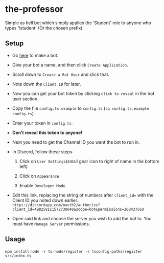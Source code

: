 # the-professor

Simple as hell bot which simply applies the 'Student' role to anyone who types
'!student' (Or the chosen prefix)

## Setup

* Go [here](https://discordapp.com/developers/applications/me#top) to make a bot.
* Give your bot a name, and then click `Create Application`.
* Scroll down to `Create a Bot User` and click that.
* Note down the `Client ID` for later.
* Now you can get your bot token by clicking `click to reveal` in the bot user section.
* Copy the file `config.ts.example` to `config.ts` (`cp config.ts.example config.ts`)
* Enter your token in `config.ts`.
* **Don't reveal this token to anyone!**
* Next you need to get the Channel ID you want the bot to run in.
* In Discord, follow these steps-

   1. Click on `User Settings`(small gear icon to right of name in the bottom left) 
   
   2. Click on `Appearance` 
   
   3. Enable `Developer Mode`.
   
* Edit this link, replacing the string of numbers after `client_id=` with the Client ID you noted down earlier.
`https://discordapp.com/oauth2/authorize?client_id=498258111572738048&scope=bot&permissions=268437568`
* Open said link and choose the server you wish to add the bot to. You must have `Manage Server` permissions.

## Usage

`npm install`
`node -r ts-node/register -r tsconfig-paths/register src/index.ts`
